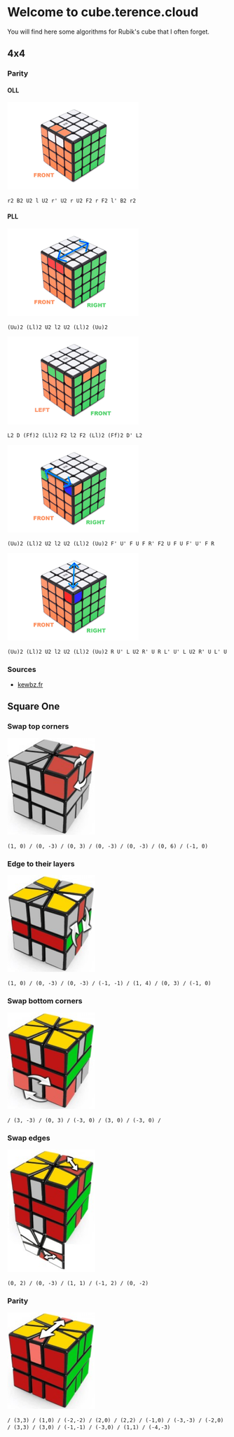 # Welcome to cube.terence.cloud

You will find here some algorithms for Rubik's cube that I often forget.

## 4x4

### Parity

#### OLL

<img src="images/4x4-oll.webp" width="300"/>

    r2 B2 U2 l U2 r' U2 r U2 F2 r F2 l' B2 r2

#### PLL

<img src="images/4x4-pll-1.webp" width="300"/>

    (Uu)2 (Ll)2 U2 l2 U2 (Ll)2 (Uu)2

<img src="images/4x4-pll-2.webp" width="300"/>

    L2 D (Ff)2 (Ll)2 F2 l2 F2 (Ll)2 (Ff)2 D' L2

<img src="images/4x4-pll-3.webp" width="300"/>

    (Uu)2 (Ll)2 U2 l2 U2 (Ll)2 (Uu)2 F' U' F U F R' F2 U F U F' U' F R

<img src="images/4x4-pll-4.webp" width="300"/>

    (Uu)2 (Ll)2 U2 l2 U2 (Ll)2 (Uu)2 R U' L U2 R' U R L' U' L U2 R' U L' U


### Sources

* [kewbz.fr](https://www.kewbz.fr/blogs/solutions/4x4-parity-algorithms-oll-pll-algs-how-to-solve-a-4x4-rubiks-cube)

## Square One

### Swap top corners

<img src="images/sq1-1.jpg" width="200"/>

    (1, 0) / (0, -3) / (0, 3) / (0, -3) / (0, -3) / (0, 6) / (-1, 0)

### Edge to their layers

<img src="images/sq1-2.jpg" width="200"/>

    (1, 0) / (0, -3) / (0, -3) / (-1, -1) / (1, 4) / (0, 3) / (-1, 0)

### Swap bottom corners

<img src="images/sq1-3.jpg" width="200"/>

    / (3, -3) / (0, 3) / (-3, 0) / (3, 0) / (-3, 0) /

### Swap edges

<img src="images/sq1-4.jpg" width="200"/>

    (0, 2) / (0, -3) / (1, 1) / (-1, 2) / (0, -2)

### Parity

<img src="images/sq1-5.jpg" width="200"/>

    / (3,3) / (1,0) / (-2,-2) / (2,0) / (2,2) / (-1,0) / (-3,-3) / (-2,0) / (3,3) / (3,0) / (-1,-1) / (-3,0) / (1,1) / (-4,-3)
